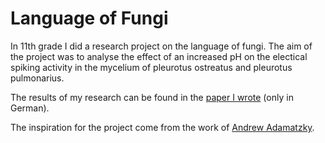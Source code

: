 # Language of Fungi

In 11th grade I did a research project on the language of fungi. The aim of the project was to analyse the effect of an increased pH on the electical spiking activity in the mycelium of pleurotus ostreatus and pleurotus pulmonarius.

The results of my research can be found in the [paper I wrote](Die%20Sprache%20der%20Pilze.pdf) (only in German).

The inspiration for the project come from the work of [Andrew Adamatzky](https://people.uwe.ac.uk/Person/AndrewAdamatzky).
